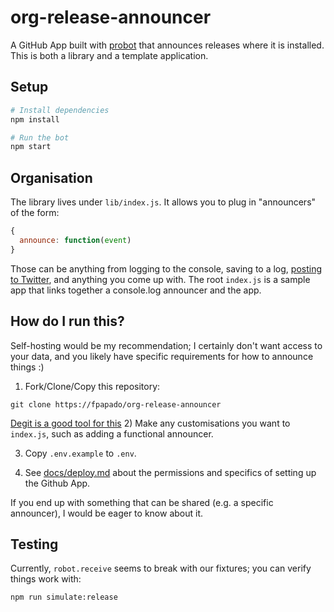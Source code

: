 # org-release-announcer

A GitHub App built with [probot](https://github.com/probot/probot) that announces releases where it is installed.
This is both a library and a template application.

## Setup

```sh
# Install dependencies
npm install

# Run the bot
npm start
```

## Organisation
The library lives under `lib/index.js`.
It allows you to plug in "announcers" of the form:
```js
{
  announce: function(event)
}
```
Those can be anything from logging to the console, saving to a log, [posting to Twitter](https://github.com/fpapado/org-release-announcer-twitter), and anything you come up with.
The root `index.js` is a sample app that links together a console.log announcer and the app.

## How do I run this?
Self-hosting would be my recommendation; I certainly don't want access to your data, and you likely have specific requirements for how to announce things :)

1) Fork/Clone/Copy this repository:
```shell
git clone https://fpapado/org-release-announcer
```
[Degit is a good tool for this](https://github.com/Rich-Harris/degit)
2) Make any customisations you want to `index.js`, such as adding a functional announcer.

3) Copy `.env.example` to `.env`.

4) See [docs/deploy.md](docs/deploy.md) about the permissions and specifics of setting up the  Github App.

If you end up with something that can be shared (e.g. a specific announcer), I would be eager to know about it.

## Testing
Currently, `robot.receive` seems to break with our fixtures; you can verify things work with:

```sh
npm run simulate:release
```
